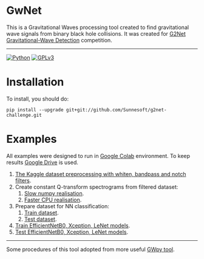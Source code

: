 # GwNet

This is a Gravitational Waves processing tool created to find gravitational wave signals from binary black hole collisions. It was created for [G2Net Gravitational-Wave Detection](https://www.kaggle.com/c/g2net-gravitational-wave-detection/overview) competition.

--- 
[![Python](https://img.shields.io/badge/Python-3.6-yellow.svg)]()
[![GPLv3](https://img.shields.io/badge/License-MIT-blue.svg)](https://github.com/Sunnesoft/g2net-challenge/blob/main/LICENSE)

# Installation

To install, you should do:

```
pip install --upgrade git+git://github.com/Sunnesoft/g2net-challenge.git
```

# Examples

All examples were designed to run in [Google Colab](https://colab.research.google.com/) environment. 
To keep results [Google Drive](https://drive.google.com/) is used.

1. [The Kaggle dataset preprocessing with whiten, bandpass and notch filters](https://github.com/Sunnesoft/g2net-challenge/blob/main/examples/gw_create_filtered.ipynb).
2. Create constant Q-transform spectrograms from filtered dataset:
   1. [Slow numpy realisation](https://github.com/Sunnesoft/g2net-challenge/blob/main/examples/gw_create_cqt.ipynb).
   2. [Faster CPU realisation](https://github.com/Sunnesoft/g2net-challenge/blob/main/examples/gw_create_cqt_gpu.ipynb).
3. Prepare dataset for NN classification:
   1. [Train dataset](https://github.com/Sunnesoft/g2net-challenge/blob/main/examples/gw_prepare_train_dataset.ipynb).
   2. [Test dataset](https://github.com/Sunnesoft/g2net-challenge/blob/main/examples/gw_prepare_test_dataset.ipynb).
4. [Train EfficientNetB0, Xception, LeNet models](https://github.com/Sunnesoft/g2net-challenge/blob/main/examples/gw_train_model.ipynb).
5. [Test EfficientNetB0, Xception, LeNet models](https://github.com/Sunnesoft/g2net-challenge/blob/main/examples/gw_test_model.ipynb).

---
Some procedures of this tool adopted from more useful [GWpy tool](https://github.com/gwpy/gwpy.git).